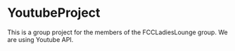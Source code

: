# YoutubeProject

This is a group project for the members of the FCCLadiesLounge group. We are using Youtube API.
